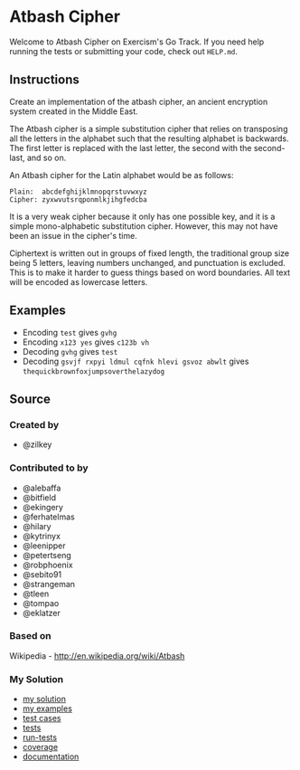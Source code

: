 # Atbash Cipher

Welcome to Atbash Cipher on Exercism's Go Track.
If you need help running the tests or submitting your code, check out `HELP.md`.

## Instructions

Create an implementation of the atbash cipher, an ancient encryption system created in the Middle East.

The Atbash cipher is a simple substitution cipher that relies on
transposing all the letters in the alphabet such that the resulting
alphabet is backwards. The first letter is replaced with the last
letter, the second with the second-last, and so on.

An Atbash cipher for the Latin alphabet would be as follows:

```text
Plain:  abcdefghijklmnopqrstuvwxyz
Cipher: zyxwvutsrqponmlkjihgfedcba
```

It is a very weak cipher because it only has one possible key, and it is
a simple mono-alphabetic substitution cipher. However, this may not have
been an issue in the cipher's time.

Ciphertext is written out in groups of fixed length, the traditional group size
being 5 letters, leaving numbers unchanged, and punctuation is excluded.
This is to make it harder to guess things based on word boundaries.
All text will be encoded as lowercase letters.

## Examples

- Encoding `test` gives `gvhg`
- Encoding `x123 yes` gives `c123b vh`
- Decoding `gvhg` gives `test`
- Decoding `gsvjf rxpyi ldmul cqfnk hlevi gsvoz abwlt` gives `thequickbrownfoxjumpsoverthelazydog`

## Source

### Created by

- @zilkey

### Contributed to by

- @alebaffa
- @bitfield
- @ekingery
- @ferhatelmas
- @hilary
- @kytrinyx
- @leenipper
- @petertseng
- @robphoenix
- @sebito91
- @strangeman
- @tleen
- @tompao
- @eklatzer

### Based on

Wikipedia - http://en.wikipedia.org/wiki/Atbash

### My Solution

- [my solution](./atbash_cipher.go)
- [my examples](./atbash_cipher_examples_test.go)
- [test cases](./cases_test.go)
- [tests](./atbash_cipher_test.go)
- [run-tests](./run-tests-go.txt)
- [coverage](./coverage.html)
- [documentation](./atbash-doc.md)

